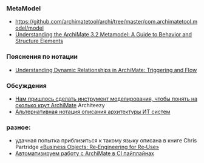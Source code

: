 ### MetaModel
- https://github.com/archimatetool/archi/tree/master/com.archimatetool.model/model
- [Understanding the ArchiMate 3.2 Metamodel: A Guide to Behavior and Structure Elements](https://www.archimetric.com/understanding-the-archimate-3-2-metamodel-a-guide-to-behavior-and-structure-elements/) 

### Пояснения по нотации
- [Understanding Dynamic Relationships in ArchiMate: Triggering and Flow](https://www.archimetric.com/understanding-dynamic-relationships-in-archimate-triggering-and-flow/)
  
### Обсуждения
- [Нам пришлось сделать инструмент моделирования, чтобы понять на сколько крут ArchiMate](https://habr.com/ru/companies/architeezy/articles/949896/) Architeezy
- [Альтернативная нотация описания архитектуры ИТ систем](https://habr.com/ru/articles/951524/)

### разное:
-  удачная попытка приблизиться к такому языку описана в книге Chris Partridge [«Business Objects: Re‑Engineering for Re‑Use»](https://borosolutions.net/sites/default/files/Business%20Objects%20-%20Re-Engineering%20for%20Re-Use%20%283rd%20Ed%20-%20early%20draft%20-%2020140927%29.pdf) 
- [Автоматизируем работу с ArchiMate в CI пайплайнах](https://habr.com/ru/articles/583314/)
